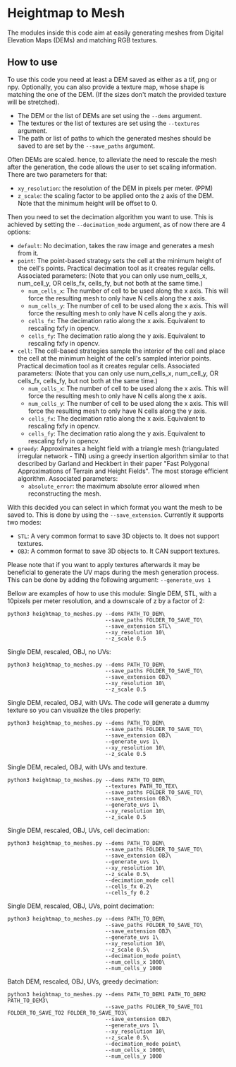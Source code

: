 # Heightmap to Mesh

The modules inside this code aim at easily generating meshes from Digital Elevation Maps (DEMs) and matching RGB textures.

## How to use

To use this code you need at least a DEM saved as either as a tif, png or npy.
Optionally, you can also provide a texture map, whose shape is matching the one of the DEM.
(If the sizes don't match the provided texture will be stretched).
 - The DEM or the list of DEMs are set using the `--dems` argument.
 - The textures or the list of textures are set using the `--textures` argument.
 - The path or list of paths to which the generated meshes should be saved to are set by the `--save_paths` argument.

Often DEMs are scaled. hence, to alleviate the need to rescale the mesh after the generation, the code allows the user to set scaling information.
There are two parameters for that:
 - `xy_resolution`: the resolution of the DEM in pixels per meter. (PPM)
 - `z_scale`: the scaling factor to be applied onto the z axis of the DEM. Note that the minimum height will be offset to 0.

Then you need to set the decimation algorithm you want to use. This is achieved by setting the `--decimation_mode` argument, as of now there are 4 options:
 - `default`: No decimation, takes the raw image and generates a mesh from it.
 - `point`: The point-based strategy sets the cell at the minimum height of the cell's points. Practical decimation tool as it creates regular cells. Associated parameters: (Note that you can only use num_cells_x, num_cell_y, OR cells_fx, cells_fy, but not both at the same time.)
    - `num_cells_x`: The number of cell to be used along the x axis. This will force the resulting mesh to only have N cells along the x axis.
    - `num_cells_y`: The number of cell to be used along the x axis. This will force the resulting mesh to only have N cells along the y axis.
    - `cells_fx`: The decimation ratio along the x axis. Equivalent to rescaling fxfy in opencv.
    - `cells_fy`: The decimation ratio along the y axis. Equivalent to rescaling fxfy in opencv.
 - `cell`: The cell-based strategies sample the interior of the cell and place the cell at the minimum height of the cell's sampled interior points. Practical decimation tool as it creates regular cells. Associated parameters: (Note that you can only use num_cells_x, num_cell_y, OR cells_fx, cells_fy, but not both at the same time.)
    - `num_cells_x`: The number of cell to be used along the x axis. This will force the resulting mesh to only have N cells along the x axis.
    - `num_cells_y`: The number of cell to be used along the x axis. This will force the resulting mesh to only have N cells along the y axis.
    - `cells_fx`: The decimation ratio along the x axis. Equivalent to rescaling fxfy in opencv.
    - `cells_fy`: The decimation ratio along the y axis. Equivalent to rescaling fxfy in opencv.
 - `greedy`: Approximates a height field with a triangle mesh (triangulated irregular network - TIN) using a greedy insertion algorithm similar to that described by Garland and Heckbert in their paper "Fast Polygonal Approximations of Terrain and Height Fields". The most storage efficient algorithm. Associated parameters:
    - `absolute_error`: the maximum absolute error allowed when reconstructing the mesh.

With this decided you can select in which format you want the mesh to be saved to. This is done by using the `--save_extension`. Currently it supports two modes:
 - `STL`: A very common format to save 3D objects to. It does not support textures.
 - `OBJ`: A common format to save 3D objects to. It CAN support textures.

Please note that if you want to apply textures afterwards it may be beneficial to generate the UV maps during the mesh generation process.
This can be done by adding the following argument: `--generate_uvs 1`

Bellow are examples of how to use this module:
Single DEM, STL, with a 10pixels per meter resolution, and a downscale of z by a factor of 2:
```
python3 heightmap_to_meshes.py --dems PATH_TO_DEM\
                               --save_paths FOLDER_TO_SAVE_TO\
                               --save_extension STL\
                               --xy_resolution 10\
                               --z_scale 0.5
```
Single DEM, rescaled, OBJ, no UVs:
```
python3 heightmap_to_meshes.py --dems PATH_TO_DEM\
                               --save_paths FOLDER_TO_SAVE_TO\
                               --save_extension OBJ\
                               --xy_resolution 10\
                               --z_scale 0.5
```
Single DEM, recaled, OBJ, with UVs. The code will generate a dummy texture so you can visualize the tiles properly:
```
python3 heightmap_to_meshes.py --dems PATH_TO_DEM\
                               --save_paths FOLDER_TO_SAVE_TO\
                               --save_extension OBJ\
                               --generate_uvs 1\
                               --xy_resolution 10\
                               --z_scale 0.5
```
Single DEM, recaled, OBJ, with UVs and texture.
```
python3 heightmap_to_meshes.py --dems PATH_TO_DEM\
                               --textures PATH_TO_TEX\
                               --save_paths FOLDER_TO_SAVE_TO\
                               --save_extension OBJ\
                               --generate_uvs 1\
                               --xy_resolution 10\
                               --z_scale 0.5
```
Single DEM, rescaled, OBJ, UVs, cell decimation:
```
python3 heightmap_to_meshes.py --dems PATH_TO_DEM\
                               --save_paths FOLDER_TO_SAVE_TO\
                               --save_extension OBJ\
                               --generate_uvs 1\
                               --xy_resolution 10\
                               --z_scale 0.5\
                               --decimation_mode cell
                               --cells_fx 0.2\
                               --cells_fy 0.2
```
Single DEM, rescaled, OBJ, UVs, point decimation:
```
python3 heightmap_to_meshes.py --dems PATH_TO_DEM\
                               --save_paths FOLDER_TO_SAVE_TO\
                               --save_extension OBJ\
                               --generate_uvs 1\
                               --xy_resolution 10\
                               --z_scale 0.5\
                               --decimation_mode point\
                               --num_cells_x 1000\
                               --num_cells_y 1000
```
Batch DEM, rescaled, OBJ, UVs, greedy decimation:
```
python3 heightmap_to_meshes.py --dems PATH_TO_DEM1 PATH_TO_DEM2 PATH_TO_DEM3\
                               --save_paths FOLDER_TO_SAVE_TO1 FOLDER_TO_SAVE_TO2 FOLDER_TO_SAVE_TO3\
                               --save_extension OBJ\
                               --generate_uvs 1\
                               --xy_resolution 10\
                               --z_scale 0.5\
                               --decimation_mode point\
                               --num_cells_x 1000\
                               --num_cells_y 1000
```
